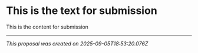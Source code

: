 # This is the text for submission

This is the content for submission

---

*This proposal was created on 2025-09-05T18:53:20.076Z*